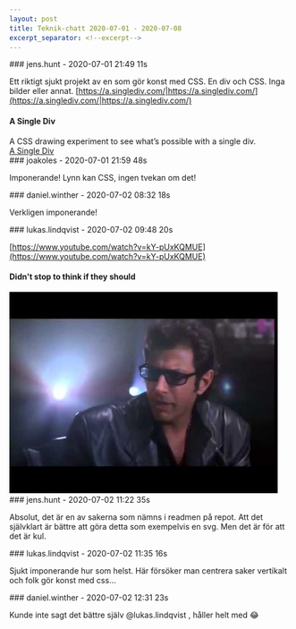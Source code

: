 ```yaml
---
layout: post
title: Teknik-chatt 2020-07-01 - 2020-07-08
excerpt_separator: <!--excerpt-->
---
```

<section class="message" markdown="1">
### jens.hunt - 2020-07-01 21:49 11s

Ett riktigt sjukt projekt av en som gör konst med CSS. En div och CSS. Inga bilder eller annat. [https://a.singlediv.com/|https://a.singlediv.com/](https://a.singlediv.com/|https://a.singlediv.com/)

<div class="attachment"><h4>A Single Div</h4><div class="text">A CSS drawing experiment to see what’s possible with a single div.</div>
<a href="https://a.singlediv.com/">A Single Div</a></div>
    
</section>
<section class="message" markdown="1">
### joakoles - 2020-07-01 21:59 48s

Imponerande! Lynn kan CSS, ingen tvekan om det!
</section>
<section class="message" markdown="1">
### daniel.winther - 2020-07-02 08:32 18s

Verkligen imponerande!
</section>
<section class="message" markdown="1">
### lukas.lindqvist - 2020-07-02 09:48 20s

[https://www.youtube.com/watch?v=kY-pUxKQMUE](https://www.youtube.com/watch?v=kY-pUxKQMUE)

<div class="attachment"><h4>Didn't stop to think if they should</h4><div class="text"></div>
<a href="https://www.youtube.com/watch?v=kY-pUxKQMUE"><div class="linkdiv"><img src="/assets/blogAssets/Didn't stop to think if they should" fallback="Didn't stop to think if they should"/></div></a></div>
    
</section>
<section class="message" markdown="1">
### jens.hunt - 2020-07-02 11:22 35s

Absolut, det är en av sakerna som nämns i readmen på repot. Att det självklart är bättre att göra detta som exempelvis en svg. Men det är för att det är kul.
</section>
<section class="message" markdown="1">
### lukas.lindqvist - 2020-07-02 11:35 16s

Sjukt imponerande hur som helst.
Här försöker man centrera saker vertikalt och folk gör konst med css...
</section>
<section class="message" markdown="1">
### daniel.winther - 2020-07-02 12:31 23s

Kunde inte sagt det bättre själv @lukas.lindqvist , håller helt med 😂

<!--excerpt-->
</section>